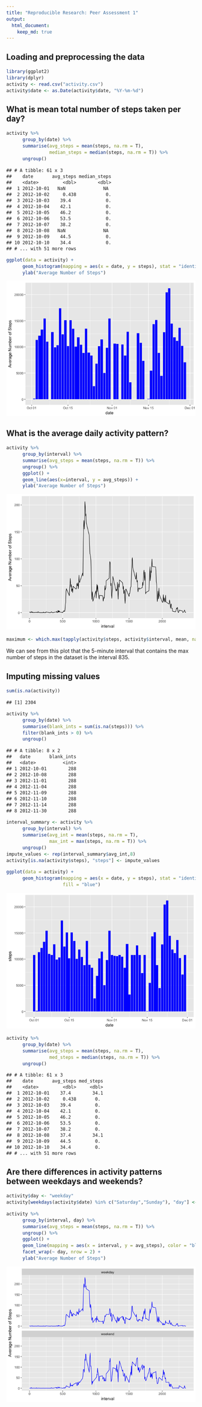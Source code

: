 ```yaml
---
title: "Reproducible Research: Peer Assessment 1"
output: 
  html_document:
    keep_md: true
---
```



## Loading and preprocessing the data

```r
library(ggplot2)
library(dplyr)
activity <- read.csv("activity.csv")
activity$date <- as.Date(activity$date, "%Y-%m-%d")
```

## What is mean total number of steps taken per day?

```r
activity %>% 
      group_by(date) %>% 
      summarise(avg_steps = mean(steps, na.rm = T), 
                median_steps = median(steps, na.rm = T)) %>% 
      ungroup()
```

```
## # A tibble: 61 x 3
##    date       avg_steps median_steps
##    <date>         <dbl>        <dbl>
##  1 2012-10-01   NaN              NA 
##  2 2012-10-02     0.438           0.
##  3 2012-10-03    39.4             0.
##  4 2012-10-04    42.1             0.
##  5 2012-10-05    46.2             0.
##  6 2012-10-06    53.5             0.
##  7 2012-10-07    38.2             0.
##  8 2012-10-08   NaN              NA 
##  9 2012-10-09    44.5             0.
## 10 2012-10-10    34.4             0.
## # ... with 51 more rows
```


```r
ggplot(data = activity) +
      geom_histogram(mapping = aes(x = date, y = steps), stat = "identity", fill = "blue") + 
      ylab("Average Number of Steps")
```

![](PA1_template_files/figure-html/tot_steps-1.png)<!-- -->

## What is the average daily activity pattern?

```r
activity %>% 
      group_by(interval) %>% 
      summarise(avg_steps = mean(steps, na.rm = T)) %>% 
      ungroup() %>% 
      ggplot() +
      geom_line(aes(x=interval, y = avg_steps)) +
      ylab("Average Number of Steps")
```

![](PA1_template_files/figure-html/unnamed-chunk-2-1.png)<!-- -->

```r
maximum <- which.max(tapply(activity$steps, activity$interval, mean, na.rm = T))
```
We can see from this plot that the 5-minute interval that contains the max number of steps in the dataset is the interval 835.

## Imputing missing values


```r
sum(is.na(activity))
```

```
## [1] 2304
```


```r
activity %>% 
      group_by(date) %>% 
      summarise(blank_ints = sum(is.na(steps))) %>% 
      filter(blank_ints > 0) %>% 
      ungroup()
```

```
## # A tibble: 8 x 2
##   date       blank_ints
##   <date>          <int>
## 1 2012-10-01        288
## 2 2012-10-08        288
## 3 2012-11-01        288
## 4 2012-11-04        288
## 5 2012-11-09        288
## 6 2012-11-10        288
## 7 2012-11-14        288
## 8 2012-11-30        288
```


```r
interval_summary <- activity %>% 
      group_by(interval) %>% 
      summarise(avg_int = mean(steps, na.rm = T),
                max_int = max(steps, na.rm = T)) %>% 
      ungroup()
impute_values <- rep(interval_summary$avg_int,8)
activity[is.na(activity$steps), "steps"] <- impute_values
```


```r
ggplot(data = activity) +
      geom_histogram(mapping = aes(x = date, y = steps), stat = "identity", 
                     fill = "blue")
```

![](PA1_template_files/figure-html/unnamed-chunk-4-1.png)<!-- -->

```r
activity %>% 
      group_by(date) %>% 
      summarise(avg_steps = mean(steps, na.rm = T),
                med_steps = median(steps, na.rm = T)) %>% 
      ungroup()
```

```
## # A tibble: 61 x 3
##    date       avg_steps med_steps
##    <date>         <dbl>     <dbl>
##  1 2012-10-01    37.4        34.1
##  2 2012-10-02     0.438       0. 
##  3 2012-10-03    39.4         0. 
##  4 2012-10-04    42.1         0. 
##  5 2012-10-05    46.2         0. 
##  6 2012-10-06    53.5         0. 
##  7 2012-10-07    38.2         0. 
##  8 2012-10-08    37.4        34.1
##  9 2012-10-09    44.5         0. 
## 10 2012-10-10    34.4         0. 
## # ... with 51 more rows
```
## Are there differences in activity patterns between weekdays and weekends?


```r
activity$day <- "weekday"
activity[weekdays(activity$date) %in% c("Saturday","Sunday"), "day"] <- "weekend"
```


```r
activity %>% 
      group_by(interval, day) %>% 
      summarise(avg_steps = mean(steps, na.rm = T)) %>% 
      ungroup() %>% 
      ggplot() +
      geom_line(mapping = aes(x = interval, y = avg_steps), color = "blue") + 
      facet_wrap(~ day, nrow = 2) +
      ylab("Average Number of Steps")
```

![](PA1_template_files/figure-html/unnamed-chunk-6-1.png)<!-- -->

